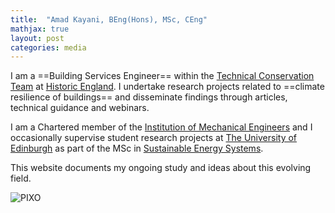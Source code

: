 ```yaml
---
title:  "Amad Kayani, BEng(Hons), MSc, CEng"
mathjax: true
layout: post
categories: media
---
```


I am a ==Building Services Engineer== within the [Technical Conservation Team](https://historicengland.org.uk/services-skills/our-planning-services/charter/our-technical-conservation-expertise/) at [Historic England](https://historicengland.org.uk). I undertake research projects related to ==climate resilience of buildings== and disseminate findings through articles, technical guidance and webinars.

I am a Chartered member of the [Institution of Mechanical Engineers](https://www.imeche.org) and I occasionally supervise student research projects at [The University of Edinburgh](https://www.eng.ed.ac.uk) as part of the MSc in [Sustainable Energy Systems](https://www.eng.ed.ac.uk/studying/postgraduate/msc-taught/msc-sustainable-energy-systems).


This website documents my ongoing study and ideas about this evolving field. 


![PIXO](https://amadkayani.github.io/pixo.jpg)
